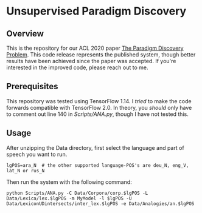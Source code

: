 # Unsupervised Paradigm Discovery

## Overview

This is the repository for our ACL 2020 paper [The Paradigm Discovery Problem](https://www.aclweb.org/anthology/2020.acl-main.695.pdf). This code release represents the published system, though better results have been achieved since the paper was accepted. If you're interested in the improved code, please reach out to me.

## Prerequisites

This repository was tested using TensorFlow 1.14. I *tried* to make the code forwards compatible with TensorFlow 2.0. In theory, you *should* only have to comment out line 140 in *Scripts/ANA.py*, though I have not tested this.

## Usage

After unzipping the Data directory, first select the language and part of speech you want to run.

```
lgPOS=ara_N  # the other supported language-POS's are deu_N, eng_V, lat_N or rus_N
```

Then run the system with the following command: 

```
python Scripts/ANA.py -C Data/Corpora/corp.$lgPOS -L Data/Lexica/lex.$lgPOS -m MyModel -l $lgPOS -U Data/LexiconUDintersects/inter_lex.$lgPOS -e Data/Analogies/an.$lgPOS
```

